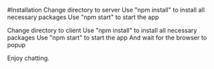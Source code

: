 #Installation
Change directory to server
Use "npm install" to install all necessary packages
Use "npm start" to start the app

Change directory to client
Use "npm install" to install all necessary packages
Use "npm start" to start the app
And wait for the browser to popup

Enjoy chatting.

